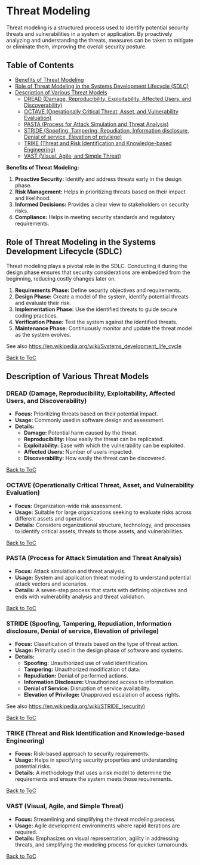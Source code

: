# Threat Modeling

Threat modeling is a structured process used to identify potential security threats and vulnerabilities in a system or application. By proactively analyzing and understanding the threats, measures can be taken to mitigate or eliminate them, improving the overall security posture.

## Table of Contents

- [Benefits of Threat Modeling](#benefits-of-threat-modeling)
- [Role of Threat Modeling in the Systems Development Lifecycle (SDLC)](#role-of-threat-modeling-in-the-systems-development-lifecycle-sdlc)
- [Description of Various Threat Models](#description-of-various-threat-models)
  - [DREAD (Damage, Reproducibility, Exploitability, Affected Users, and Discoverability)](#dread-damage-reproducibility-exploitability-affected-users-and-discoverability)
  - [OCTAVE (Operationally Critical Threat, Asset, and Vulnerability Evaluation)](#octave-operationally-critical-threat-asset-and-vulnerability-evaluation)
  - [PASTA (Process for Attack Simulation and Threat Analysis)](#pasta-process-for-attack-simulation-and-threat-analysis)
  - [STRIDE (Spoofing, Tampering, Repudiation, Information disclosure, Denial of service, Elevation of privilege)](#stride-spoofing-tampering-repudiation-information-disclosure-denial-of-service-elevation-of-privilege)
  - [TRIKE (Threat and Risk Identification and Knowledge-based Engineering)](#trike-threat-and-risk-identification-and-knowledge-based-engineering)
  - [VAST (Visual, Agile, and Simple Threat)](#vast-visual-agile-and-simple-threat)



**Benefits of Threat Modeling:**
1. **Proactive Security:** Identify and address threats early in the design phase.
2. **Risk Management:** Helps in prioritizing threats based on their impact and likelihood.
3. **Informed Decisions:** Provides a clear view to stakeholders on security risks.
4. **Compliance:** Helps in meeting security standards and regulatory requirements.

## Role of Threat Modeling in the Systems Development Lifecycle (SDLC)

Threat modeling plays a pivotal role in the SDLC. Conducting it during the design phase ensures that security considerations are embedded from the beginning, reducing costly changes later on.

1. **Requirements Phase:** Define security objectives and requirements.
2. **Design Phase:** Create a model of the system, identify potential threats and evaluate their risk.
3. **Implementation Phase:** Use the identified threats to guide secure coding practices.
4. **Verification Phase:** Test the system against the identified threats.
5. **Maintenance Phase:** Continuously monitor and update the threat model as the system evolves.

See also https://en.wikipedia.org/wiki/Systems_development_life_cycle

[Back to ToC](#table-of-contents)

## Description of Various Threat Models

### DREAD (Damage, Reproducibility, Exploitability, Affected Users, and Discoverability)

- **Focus:** Prioritizing threats based on their potential impact.
- **Usage:** Commonly used in software design and assessment.
- **Details:**
  - **Damage:** Potential harm caused by the threat.
  - **Reproducibility:** How easily the threat can be replicated.
  - **Exploitability:** Ease with which the vulnerability can be exploited.
  - **Affected Users:** Number of users impacted.
  - **Discoverability:** How easily the threat can be discovered.

[Back to ToC](#table-of-contents)

### OCTAVE (Operationally Critical Threat, Asset, and Vulnerability Evaluation)

- **Focus:** Organization-wide risk assessment.
- **Usage:** Suitable for large organizations seeking to evaluate risks across different assets and operations.
- **Details:** Considers organizational structure, technology, and processes to identify critical assets, threats to those assets, and vulnerabilities.

[Back to ToC](#table-of-contents)

### PASTA (Process for Attack Simulation and Threat Analysis)

- **Focus:** Attack simulation and threat analysis.
- **Usage:** System and application threat modeling to understand potential attack vectors and scenarios.
- **Details:** A seven-step process that starts with defining objectives and ends with vulnerability analysis and threat validation.

[Back to ToC](#table-of-contents)

### STRIDE (Spoofing, Tampering, Repudiation, Information disclosure, Denial of service, Elevation of privilege)

- **Focus:** Classification of threats based on the type of threat action.
- **Usage:** Primarily used in the design phase of software and systems.
- **Details:** 
  - **Spoofing:** Unauthorized use of valid identification.
  - **Tampering:** Unauthorized modification of data.
  - **Repudiation:** Denial of performed actions.
  - **Information Disclosure:** Unauthorized access to information.
  - **Denial of Service:** Disruption of service availability.
  - **Elevation of Privilege:** Unapproved escalation of access rights.

See also https://en.wikipedia.org/wiki/STRIDE_(security)

[Back to ToC](#table-of-contents)

### TRIKE (Threat and Risk Identification and Knowledge-based Engineering)

- **Focus:** Risk-based approach to security requirements.
- **Usage:** Helps in specifying security properties and understanding potential risks.
- **Details:** A methodology that uses a risk model to determine the requirements and ensure the system meets those requirements.

[Back to ToC](#table-of-contents)

### VAST (Visual, Agile, and Simple Threat)

- **Focus:** Streamlining and simplifying the threat modeling process.
- **Usage:** Agile development environments where rapid iterations are required.
- **Details:** Emphasizes on visual representation, agility in addressing threats, and simplifying the modeling process for quicker turnarounds.

[Back to ToC](#table-of-contents)